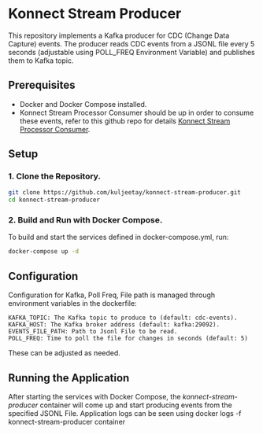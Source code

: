 # Konnect Stream Producer

This repository implements a Kafka producer for CDC (Change Data Capture) events. The producer reads CDC events from a JSONL file every 5 seconds (adjustable using POLL_FREQ Environment Variable) and publishes them to Kafka topic.

## Prerequisites

- Docker and Docker Compose installed.
- Konnect Stream Processor Consumer should be up in order to consume these events, refer to this github repo for details [Konnect Stream Processor Consumer](https://github.com/kuljeetay/konnect-stream-processor.git).

## Setup

### 1. Clone the Repository.
```sh
git clone https://github.com/kuljeetay/konnect-stream-producer.git
cd konnect-stream-producer
```


### 2. Build and Run with Docker Compose.

To build and start the services defined in docker-compose.yml, run:
```sh
docker-compose up -d
```

## Configuration

Configuration for Kafka, Poll Freq, File path is managed through environment variables in the dockerfile:

    KAFKA_TOPIC: The Kafka topic to produce to (default: cdc-events).
    KAFKA_HOST: The Kafka broker address (default: kafka:29092).
    EVENTS_FILE_PATH: Path to Jsonl File to be read.
    POLL_FREQ: Time to poll the file for changes in seconds (default: 5)

These can be adjusted as needed.

## Running the Application

After starting the services with Docker Compose, the *konnect-stream-producer* container will come up and start producing events from the specified JSONL File. Application logs can be seen using docker logs -f konnect-stream-producer container